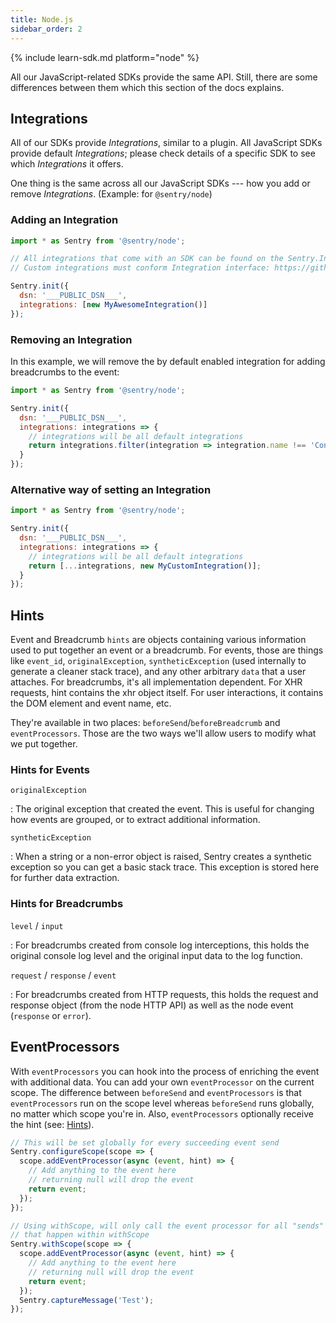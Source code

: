 ```yaml
---
title: Node.js
sidebar_order: 2
---
```


{% include learn-sdk.md platform="node" %}

All our JavaScript-related SDKs provide the same API. Still, there are some differences between them which this section of the docs explains.

## Integrations

All of our SDKs provide _Integrations_, similar to a plugin. All JavaScript SDKs provide default _Integrations_; please check details of a specific SDK to see which _Integrations_ it offers.

One thing is the same across all our JavaScript SDKs --- how you add or remove _Integrations_. (Example: for `@sentry/node`)

### Adding an Integration

```javascript
import * as Sentry from '@sentry/node';

// All integrations that come with an SDK can be found on the Sentry.Integrations object
// Custom integrations must conform Integration interface: https://github.com/getsentry/sentry-javascript/blob/master/packages/types/src/index.ts

Sentry.init({
  dsn: '___PUBLIC_DSN___',
  integrations: [new MyAwesomeIntegration()]
});
```

### Removing an Integration

In this example, we will remove the by default enabled integration for adding breadcrumbs to the event:

```javascript
import * as Sentry from '@sentry/node';

Sentry.init({
  dsn: '___PUBLIC_DSN___',
  integrations: integrations => {
    // integrations will be all default integrations
    return integrations.filter(integration => integration.name !== 'Console');
  }
});
```

### Alternative way of setting an Integration

```javascript
import * as Sentry from '@sentry/node';

Sentry.init({
  dsn: '___PUBLIC_DSN___',
  integrations: integrations => {
    // integrations will be all default integrations
    return [...integrations, new MyCustomIntegration()];
  }
});
```

## Hints

Event and Breadcrumb `hints` are objects containing various information used to put together an event or a breadcrumb. For events, those are things like `event_id`, `originalException`, `syntheticException` (used internally to generate a cleaner stack trace), and any other arbitrary `data` that a user attaches. For breadcrumbs, it's all implementation dependent. For XHR requests, hint contains the xhr object itself. For user interactions, it contains the DOM element and event name, etc.

They're available in two places: `beforeSend`/`beforeBreadcrumb` and `eventProcessors`. Those are the two ways we'll allow users to modify what we put together.

### Hints for Events

`originalException`

: The original exception that created the event. This is useful for changing how events are grouped, or to extract additional information.

`syntheticException`

: When a string or a non-error object is raised, Sentry creates a synthetic exception so you can get a basic stack trace. This exception is stored here for further data extraction.

### Hints for Breadcrumbs

`level` / `input`

: For breadcrumbs created from console log interceptions, this holds the original console log level and the original input data to the log function.

`request` / `response` / `event`

: For breadcrumbs created from HTTP requests, this holds the request and response object
(from the node HTTP API) as well as the node event (`response` or `error`).

## EventProcessors

With `eventProcessors` you can hook into the process of enriching the event with additional data. You can add your own `eventProcessor` on the current scope. The difference between `beforeSend` and `eventProcessors` is that `eventProcessors` run on the scope level whereas `beforeSend` runs globally, no matter which scope you're in.
Also, `eventProcessors` optionally receive the hint (see: [Hints](#hints)).

```javascript
// This will be set globally for every succeeding event send
Sentry.configureScope(scope => {
  scope.addEventProcessor(async (event, hint) => {
    // Add anything to the event here
    // returning null will drop the event
    return event;
  });
});

// Using withScope, will only call the event processor for all "sends"
// that happen within withScope
Sentry.withScope(scope => {
  scope.addEventProcessor(async (event, hint) => {
    // Add anything to the event here
    // returning null will drop the event
    return event;
  });
  Sentry.captureMessage('Test');
});
```
